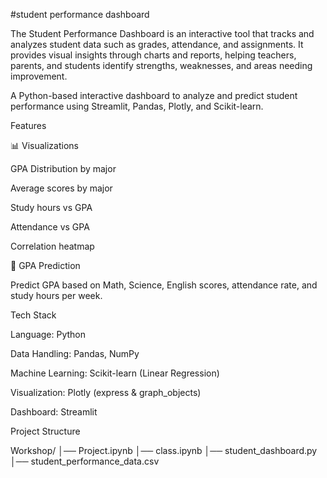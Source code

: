 #student performance dashboard

The Student Performance Dashboard is an interactive tool that tracks and analyzes student data such as grades, attendance, and assignments. It provides visual insights through charts and reports, helping teachers, parents, and students identify strengths, weaknesses, and areas needing improvement.

A Python-based interactive dashboard to analyze and predict student performance using Streamlit, Pandas, Plotly, and Scikit-learn.

Features

📊 Visualizations

GPA Distribution by major

Average scores by major

Study hours vs GPA

Attendance vs GPA

Correlation heatmap


🎯 GPA Prediction

Predict GPA based on Math, Science, English scores, attendance rate, and study hours per week.


Tech Stack

Language: Python

Data Handling: Pandas, NumPy

Machine Learning: Scikit-learn (Linear Regression)

Visualization: Plotly (express & graph_objects)

Dashboard: Streamlit


Project Structure

Workshop/
│── Project.ipynb
│── class.ipynb
│── student_dashboard.py
│── student_performance_data.csv



